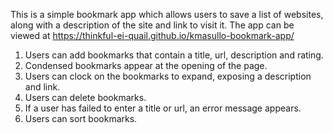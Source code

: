This is a simple bookmark app which allows users to save a list of websites, along with a description of the site and link to visit it. The app can be viewed at https://thinkful-ei-quail.github.io/kmasullo-bookmark-app/

1. Users can add bookmarks that contain a title, url, description and rating.
2. Condensed bookmarks appear at the opening of the page.
3. Users can clock on the bookmarks to expand, exposing a description and link.
4. Users can delete bookmarks.
5. If a user has failed to enter a title or url, an error message appears.
6. Users can sort bookmarks.
